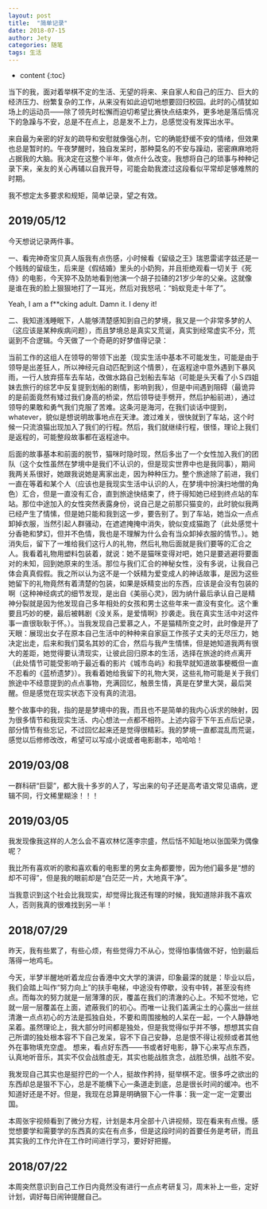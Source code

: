 ```yaml
---
layout: post
title:  "简单记录"
date: 2018-07-15
author: Jety
categories: 随笔
tags: 生活
---
```


* content
{:toc}

当下的我，面对着举棋不定的生活、无望的将来、来自家人和自己的压力、巨大的经济压力、纷繁复杂的工作，从来没有如此迫切地想要回归校园。此时的心情犹如场上的运动员——除了领先时松懈而迫切希望比赛快点结束外，更多地是落后情况下的急躁与不安，总是不在点上，总是发不上力，总感觉没有发挥出水平。

来自最为亲密的好友的疏导和安慰就像强心剂，它的确能舒缓不安的情绪，但效果也总是暂时的。午夜梦醒时，独自发呆时，那种莫名的不安与躁动，密密麻麻地将占据我的大脑。我决定在这整个半年，做点什么改变。我想将自己的琐事与种种记录下来，亲友的关心再辅以自我开导，可能会助我渡过这段看似平常却足够难熬的时期。

我不想定太多要求和规矩，简单记录，望之有效。





## 2019/05/12

今天想说记录两件事。

一、看完神奇宝贝真人版我有点伤感，小时候看《留级之王》瑞恩雷诺字兹还是一个贱贱的留级生，后来是《假结婚》里头的小奶狗，并且拒绝观看一切关于《死侍》的电影，今天猝不及防地看到他演一个胡子拉碴的21岁少年的父亲。这就像是谁在我的脸上狠狠地打了一耳光，然后对我怒吼：“蚂蚁竞走十年了”。　　

Yeah, I am a f**cking adult. Damn it. I deny it!

二、我知道浅睡眠下，人能够清楚感知到自己的梦境，我又是一个非常多梦的人（这应该是某种疾病问题），而且梦境总是真实又荒诞，真实到经常虚实不分，荒诞到不合逻辑。今天做了一个奇葩的好梦值得记录：　　

当前工作的这组人在领导的带领下出差（现实生活中基本不可能发生，可能是由于领导是出差狂人，所以神经元自动匹配到这个情景），在返程途中意外遇到下暴风雨，一行人放弃搭车去车站，改做水路自己划船去车站（可能是头天看了小Ｓ四姐妹去旅行的综艺中反复提到划船的剧情，影响到我），但是中间遇到阻碍（最诡异的是前面竟然有矮过我们身高的桥梁，然后领导徒手劈开，然后护船前进），通过领导的果敢和勇气我们克服了苦难。这条河是海河，在我们谈话中提到，whatever，貌似是想说明故事地点在天津。渡过难关，很快就到了车站，这个时候一只流浪猫出现加入了我们的行程。然后，我们就继续行程，很怪，理论上我们是返程的，可能整段故事都在返程途中。　

后面的故事基本和前面的脱节，猫咪时隐时现，然后多出了一个女性加入我们的团队（这个女性虽然在梦境中是我们不认识的，但是现实世界中也是我同事），期间我两关系很好，她跟我说她是离家出走，因为种种压力。整个旅途除了前进，我们一直在等着和某个人（应该也是我现实生活中认识的人，在梦境中扮演扫地僧的角色）汇合，但是一直没有汇合，直到旅途快结束了，终于得知她已经到终点站的车站。那位中途加入的女性突然表露身份，说自己是之前那只猫变的，此时貌似我两已经产生了情愫，但是她只能和我到这一步，要告别了。到了车站，她当众一点点卸掉衣服，当然引起人群骚动，在遮遮掩掩中消失，貌似变成猫跑了（此处感觉十分香艳和梦幻，但并不色情，我也是不理解为什么会有当众卸掉衣服的情节。）。她消失后，留下了一堆给我们这行人的礼物，然后礼物后面就是我们要等的汇合之人。我看着礼物用塑料包装着，就说：她不是猫咪变得对吧，她只是要逃避将要面对的未知，回到她原来的生活。那位与我们汇合的神秘女性，没有多说，让我自己体会真真假假。我之所以认为这不是一个妖精为爱变成人的神话故事，是因为这些她留下的礼物竟然有着清楚的包装，如果是妖精变出的东西，应该是会没有包装的啊（这种神经病式的细节发现，是出自《美丽心灵》，因为纳什最后承认自己是精神分裂就是因为他发现自己多年相处的女孩和男士这些年来一直没有变化。这个重要且巧妙的梗，最后被韩剧《没关系，是爱情啊》抄袭走。我在真实生活中对这件事一直很耿耿于怀。）。当我发现自己爱慕之人，不是猫精所变之时，此时像是开了天眼：展现出女子在原本自己生活中的种种来自家庭工作孩子丈夫的无尽压力，她决定出走，后来和我们莫名其妙的汇合，然后与我产生情愫，但是她知道我两有很大的差距，她觉得要认清现实，让彼此回归原本的生活，选择在旅途的终点离开（此处情节可能受影响于最近看的影片《城市岛屿》和我早就知道故事梗概但一直不忍看的《蓝桥遗梦》）。我看着她给我留下的礼物大哭，这些礼物可能是关于我们旅途中不经意提到的点点事物，充满回忆，触景生情，真是在梦里大哭，最后哭醒。但是感觉在现实状态下没有真的流泪。　　

整个故事中的我，指的是是梦境中的我，而且也不是简单的我内心诉求的映射，因为很多情节和我现实生活、内心想法一点都不相符。上述内容于下午五点后记录，部分情节有些忘记，不过回忆起来还是觉得很精彩。我的梦境一直都混乱而荒诞，感觉以后修修改改，希望可以写成小说或者电影剧本，哈哈哈！

## 2019/03/08

一群科研“巨婴”，都大我十多岁的人了，写出来的句子还是高考语文常见语病，逻辑不同，行文稀里糊涂！！！

## 2019/03/05

我发现像我这样的人怎么会不喜欢林忆莲李宗盛，然后恬不知耻地以张国荣为偶像呢？

我比所有喜欢听的歌和喜欢看的电影里的男女主角都要惨，因为他们最多是“想的却不可得”，但是我的眼前却是“白茫茫一片，大地真干净”。

当我意识到这个社会比我现实，却觉得比我还有理的时候，我知道除非我不喜欢人，否则我真的很难找到另一半！

## 2018/07/29

昨天，我有些累了，有些心烦，有些觉得力不从心，觉得怕事情做不好，怕到最后落得一地鸡毛。

今天，半梦半醒地听着龙应台香港中文大学的演讲，印象最深的就是：毕业以后，我们会踏上叫作“努力向上”的扶手电梯，中途没有停歇，没有中转，甚至没有终点。而每次的努力就是一层薄薄的灰，覆盖在我们的清澈的心上。不知不觉地，它就一层一层覆盖在上面，遮蔽我们的初心。而唯一让我们盖满尘土的心露出一丝丝清澈一点点初心的方法是孤独自处，不要和周围接触的人呆在一起，一个人静静地呆着。虽然理论上，我大部分时间都是独处，但是我觉得似乎并不够，想想其实自己所谓的独处根本容不下自己发呆，容不下自己安静，总是恨不得让视频或者其他外在事物填充空虚。
想来，看点好东西——书或者好电影，静下心来写点东西，认真地听音乐，其实不仅会战胜虚无，其实也能战胜贪念，战胜恐惧，战胜不安。

我发现自己其实也是挺拧巴的一个人，挺故作矜持，挺举棋不定。很多呼之欲出的东西却总是狠不下心，总是不能横下心一条道走到底，总是很长时间的缓冲。也不知道好还是不好。但是，我现在总算是明确狠下心一件事：我一定一定一定要出国。

本周张宇视频看到了微分方程，计划是本月全部十八讲视频，现在看来有点慢。感觉想要学和需要学的东西真的实在有点多，但是这段时间的首要任务是考研，而且其实我的工作允许在工作时间进行学习，要好好把握。

## 2018/07/22

本周突然意识到自己工作日内竟然没有进行一点点考研复习，周末补上一些，定好计划，调好每日闹钟提醒自己。

